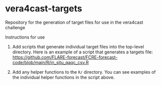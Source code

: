# vera4cast-targets
Repository for the generation of target files for use in the vera4cast challenge

Instructions for use

1) Add scripts that generate individual target files into the top-level directory.  Here is an example of a script that generates a targets file: https://github.com/FLARE-forecast/FCRE-forecast-code/blob/main/R/in_situ_qaqc_csv.R

2) Add any helper functions to the `R/` directory.  You can see examples of the individual helper functions in the script above.  
